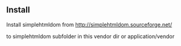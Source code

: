 ## Install

Install simplehtmldom from
http://simplehtmldom.sourceforge.net/

to simplehtmldom subfolder in this vendor dir or application/vendor
